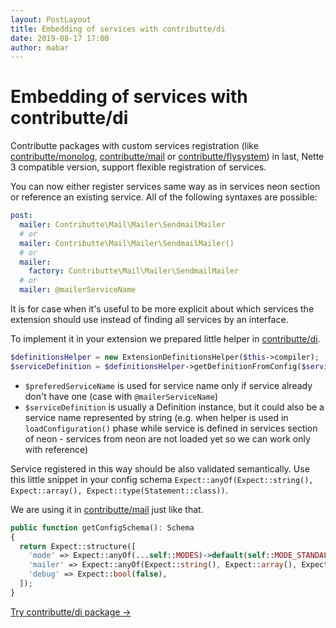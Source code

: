 ```yaml
---
layout: PostLayout
title: Embedding of services with contributte/di
date: 2019-08-17 17:00
author: mabar
---
```


# Embedding of services with contributte/di

Contributte packages with custom services registration (like [contributte/monolog](/packages/contributte/monolog.html#configuration), 
[contributte/mail](/packages/contributte/mail.html#mailextension) or [contributte/flysystem](/packages/contributte/flysystem.html#configuration)) 
in last, Nette 3 compatible version, support flexible registration of services.

You can now either register services same way as in services neon section or reference an existing service. All of the following syntaxes are possible:

```yaml
post:
  mailer: Contributte\Mail\Mailer\SendmailMailer
  # or
  mailer: Contributte\Mail\Mailer\SendmailMailer()
  # or
  mailer:
    factory: Contributte\Mail\Mailer\SendmailMailer
  # or
  mailer: @mailerServiceName
```

It is for case when it's useful to be more explicit about which services the extension should use instead of finding all services by an interface.

To implement it in your extension we prepared little helper in [contributte/di](/packages/contributte/di).

```php
$definitionsHelper = new ExtensionDefinitionsHelper($this->compiler);
$serviceDefinition = $definitionsHelper->getDefinitionFromConfig($serviceConfig, $preferedServiceName);
```

- `$preferedServiceName` is used for service name only if service already don't have one (case with `@mailerServiceName`)
- `$serviceDefinition` is usually a Definition instance, but it could also be a service name represented by string (e.g. when helper is used in `loadConfiguration()` phase while service is defined in services section of neon - services from neon are not loaded yet so we can work only with reference)

Service registered in this way should be also validated semantically. Use this little snippet in your config schema `Expect::anyOf(Expect::string(), Expect::array(), Expect::type(Statement::class))`.

We are using it in [contributte/mail](https://github.com/contributte/mail/blob/e3e420f74bc3005583585d5f1bc5b1c5ea99d968/src/DI/MailExtension.php#L36) just like that.

```php
public function getConfigSchema(): Schema
{
  return Expect::structure([
    'mode' => Expect::anyOf(...self::MODES)->default(self::MODE_STANDALONE),
    'mailer' => Expect::anyOf(Expect::string(), Expect::array(), Expect::type(Statement::class))->required(),
    'debug' => Expect::bool(false),
  ]);
}
```

<p class="explanation explanation--package mt-6"><a href="/packages/contributte/di.html">Try contributte/di package →</a></p>
